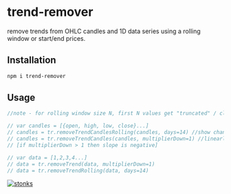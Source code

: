 # trend-remover

remove trends from OHLC candles and 1D data series using a rolling window or start/end prices.

## Installation

```sh
npm i trend-remover
```

## Usage 

```javascript
//note - for rolling window size N, first N values get "truncated" / clamped to first value

// var candles = [{open, high, low, close}...]
// candles = tr.removeTrendCandlesRolling(candles, days=14) //show changes relative to 14 unit rolling window
// candles = tr.removeTrendCandles(candles, multiplierDown=1) //linearly skew to remove trend so the first and last closing price are the same 
// [if multiplierDown > 1 then slope is negative]

// var data = [1,2,3,4...]
// data = tr.removeTrend(data, multiplierDown=1) 
// data = tr.removeTrendRolling(data, days=14)
```

[![stonks](https://i.imgur.com/UpDxbfe.png)](https://www.npmjs.com/~stonkpunk)



